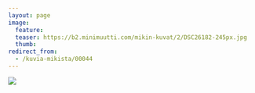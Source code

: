 ```yaml
---
layout: page
image:
  feature:
  teaser: https://b2.minimuutti.com/mikin-kuvat/2/DSC26182-245px.jpg
  thumb:
redirect_from:
  - /kuvia-mikista/00044
---
```


![](https://b2.minimuutti.com/mikin-kuvat/2/DSC26182-800px.jpg)
